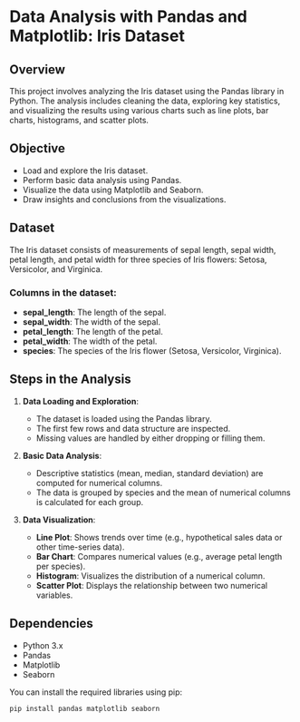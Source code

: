 # Data Analysis with Pandas and Matplotlib: Iris Dataset

## Overview
This project involves analyzing the Iris dataset using the Pandas library in Python. The analysis includes cleaning the data, exploring key statistics, and visualizing the results using various charts such as line plots, bar charts, histograms, and scatter plots.

## Objective
- Load and explore the Iris dataset.
- Perform basic data analysis using Pandas.
- Visualize the data using Matplotlib and Seaborn.
- Draw insights and conclusions from the visualizations.

## Dataset
The Iris dataset consists of measurements of sepal length, sepal width, petal length, and petal width for three species of Iris flowers: Setosa, Versicolor, and Virginica.

### Columns in the dataset:
- **sepal_length**: The length of the sepal.
- **sepal_width**: The width of the sepal.
- **petal_length**: The length of the petal.
- **petal_width**: The width of the petal.
- **species**: The species of the Iris flower (Setosa, Versicolor, Virginica).

## Steps in the Analysis
1. **Data Loading and Exploration**:
   - The dataset is loaded using the Pandas library.
   - The first few rows and data structure are inspected.
   - Missing values are handled by either dropping or filling them.

2. **Basic Data Analysis**:
   - Descriptive statistics (mean, median, standard deviation) are computed for numerical columns.
   - The data is grouped by species and the mean of numerical columns is calculated for each group.

3. **Data Visualization**:
   - **Line Plot**: Shows trends over time (e.g., hypothetical sales data or other time-series data).
   - **Bar Chart**: Compares numerical values (e.g., average petal length per species).
   - **Histogram**: Visualizes the distribution of a numerical column.
   - **Scatter Plot**: Displays the relationship between two numerical variables.

## Dependencies
- Python 3.x
- Pandas
- Matplotlib
- Seaborn

You can install the required libraries using pip:
```bash
pip install pandas matplotlib seaborn
